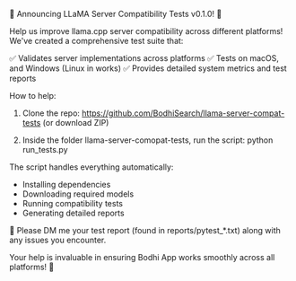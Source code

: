🚀 Announcing LLaMA Server Compatibility Tests v0.1.0! 🧪

Help us improve llama.cpp server compatibility across different platforms! We've created a comprehensive test suite that:

✅ Validates server implementations across platforms
✅ Tests on macOS, and Windows (Linux in works)
✅ Provides detailed system metrics and test reports

How to help:
1. Clone the repo:
   https://github.com/BodhiSearch/llama-server-compat-tests
   (or download ZIP)

2. Inside the folder llama-server-comopat-tests, run the script:
   python run_tests.py

The script handles everything automatically:
- Installing dependencies
- Downloading required models
- Running compatibility tests
- Generating detailed reports

🙏 Please DM me your test report (found in reports/pytest_*.txt) along with any issues you encounter.

Your help is invaluable in ensuring Bodhi App works smoothly across all platforms! 🙌

